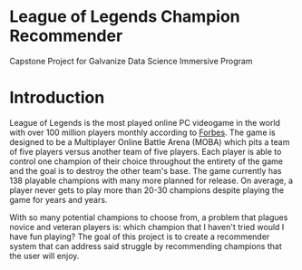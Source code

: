 # League of Legends Champion Recommender 

Capstone Project for Galvanize Data Science Immersive Program

# Introduction

League of Legends is the most played online PC videogame in the world with over 100 million players monthly according to [Forbes](https://www.forbes.com/sites/insertcoin/2016/09/13/riot-games-reveals-league-of-legends-has-100-million-monthly-players/#1ad9ebb65aa8). The game is designed to be a Multiplayer Online Battle Arena (MOBA) which pits a team of five players versus another team of five players. Each player is able to control one champion of their choice throughout the entirety of the game and the goal is to destroy the other team's base. The game currently has 138 playable champions with many more planned for release. On average, a player never gets to play more than 20-30 champions despite playing the game for years and years. 

With so many potential champions to choose from, a problem that plagues novice and veteran players is: which champion that I haven't tried would I have fun playing? The goal of this project is to create a recommender system that can address said struggle by recommending champions that the user will enjoy. 
